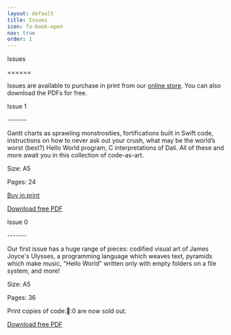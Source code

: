 ```yaml
---
layout: default
title: Issues
icon: fa-book-open
nav: true
order: 1
---
```


Issues
<p>======</p>
<p></p>

Issues are available to purchase in print from our [online store](https://codeartjournal.bigcartel.com/). You can also download the PDFs for free.
<p></p>
Issue 1
<p>-------</p>
<p></p>

Gantt charts as sprawling monstrosities, fortifications built in Swift code, instructions on how to never ask out your crush, what may be the world’s worst (best?) Hello World program, C interpretations of Dali. All of these and more await you in this collection of code-as-art.
<p></p>

Size: A5

Pages: 24
<p></p>

[Buy in print](https://codeartjournal.bigcartel.com/product/code-art-1)

[Download free PDF](/pdfs/issue1.pdf)
<p></p>
Issue 0
<p>-------</p>
<p></p>

Our first issue has a huge range of pieces: codified visual art of James Joyce's Ulysses, a programming language which weaves text, pyramids which make music, "Hello World" written only with empty folders on a file system, and more!
<p></p>

Size: A5

Pages: 36
<p></p>

Print copies of code::art::0 are now sold out.

[Download free PDF](/pdfs/issue0.pdf)

